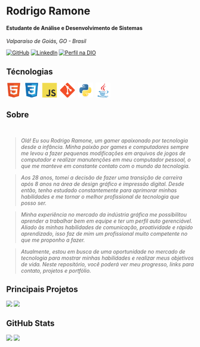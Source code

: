 # Rodrigo Ramone 

#### Estudante de Análise e Desenvolvimento de Sistemas
<i>Valparaíso de Goiás, GO - Brasil</i>



[![GitHub](https://img.shields.io/badge/-GITHUB-B80000?style=for-the-badge&logo=github&logoColor=white)](https://github.com/RodrigoRamone7/)
[![LinkedIn](https://img.shields.io/badge/-LinkedIn-B80000?style=for-the-badge&logo=linkedin&logoColor=white)](https://www.linkedin.com/in/rodrigo-ramone-404b62113/)
[![Perfil na DIO](https://img.shields.io/badge/-Perfil%20na%20DIO-B80000?style=for-the-badge&logo=gitbook&logoColor=white)](https://www.dio.me/users/rodrigo_wow7)

## Técnologias

<div>
    <img src="https://raw.githubusercontent.com/devicons/devicon/1119b9f84c0290e0f0b38982099a2bd027a48bf1/icons/html5/html5-original.svg" tittle="HTML5" alt="HTML5" width="40" height="40"/>&nbsp;
    <img src="https://raw.githubusercontent.com/devicons/devicon/1119b9f84c0290e0f0b38982099a2bd027a48bf1/icons/css3/css3-original.svg" tittle="CSS3" alt="CSS3" width="40" height="40"/>&nbsp;
    <img src="https://raw.githubusercontent.com/devicons/devicon/1119b9f84c0290e0f0b38982099a2bd027a48bf1/icons/javascript/javascript-original.svg" tittle="javascript" alt="javascript" width="40" height="40"/>&nbsp;
    <img src="https://raw.githubusercontent.com/devicons/devicon/1119b9f84c0290e0f0b38982099a2bd027a48bf1/icons/git/git-original.svg" tittle="javascript" alt="javascript" width="40" height="40"/>&nbsp;
    <img src="https://raw.githubusercontent.com/devicons/devicon/1119b9f84c0290e0f0b38982099a2bd027a48bf1/icons/python/python-original.svg" tittle="Python" alt="Python" width="40" height="40"/>&nbsp;
    <img src="https://raw.githubusercontent.com/devicons/devicon/1119b9f84c0290e0f0b38982099a2bd027a48bf1/icons/java/java-original.svg" tittle="Python" alt="Python" width="40" height="40"/>&nbsp;
</div>


## Sobre
<i>
<br />

> Olá! Eu sou Rodrigo Ramone, um gamer apaixonado por tecnologia desde a infância. Minha paixão por games e computadores sempre me levou a fazer pequenas modificações em arquivos de jogos de computador e realizar manutenções em meu computador pessoal, o que me manteve em constante contato com o mundo da tecnologia.

> Aos 28 anos, tomei a decisão de fazer uma transição de carreira após 8 anos na área de design gráfico e impressão digital. Desde então, tenho estudado constantemente para aprimorar minhas habilidades e me tornar o melhor profissional de tecnologia que posso ser.

> Minha experiência no mercado da indústria gráfica me possibilitou aprender a trabalhar bem em equipe e ter um perfil auto gerenciável. Aliado às minhas habilidades de comunicação, proatividade e rápido aprendizado, isso faz de mim um profissional muito competente no que me proponho a fazer.

> Atualmente, estou em busca de uma oportunidade no mercado de tecnologia para mostrar minhas habilidades e realizar meus objetivos de vida. Neste repositório, você poderá ver meu progresso, links para contato, projetos e portfólio.

</i>

## Principais Projetos

<div align="left">
        <img height="170em" src="https://github-readme-stats.vercel.app/api/pin/?username=RodrigoRamone7&repo=dio-lab-open-source&theme=shadow_red&show_icons=true)](https://github.com/RodrigogRamone7/dio-lab-open-source">
        <img height="170em" src="https://github-readme-stats.vercel.app/api/pin/?username=RodrigoRamone7&repo=taxametabolica&theme=shadow_red&show_icons=true)](https://github.com/RodrigoRamone7/taxametabolica)">
</div>

## GitHub Stats

<div align="left">
        <img height="170em" src="https://github-readme-stats.vercel.app/api?username=RodrigoRamone7&show_icons=true&theme=shadow_red&count_private=true">
        <img height="170em" src="https://github-readme-stats.vercel.app/api/top-langs/?username=RodrigoRamone7&show_icons=true&theme=shadow_red&count_private=true">
</div>